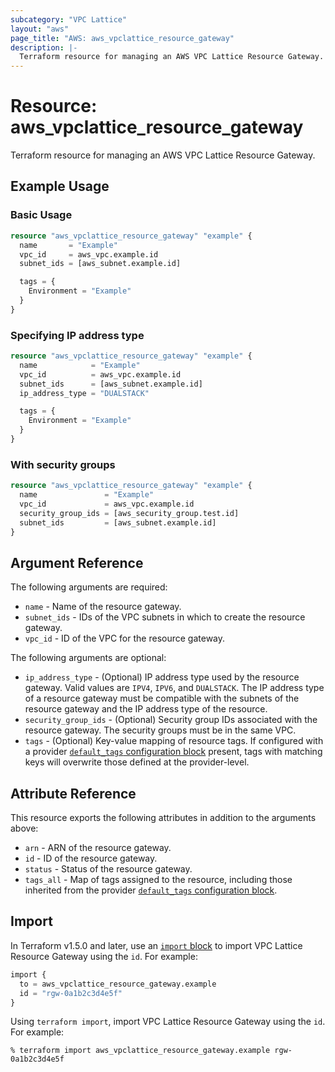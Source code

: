 ```yaml
---
subcategory: "VPC Lattice"
layout: "aws"
page_title: "AWS: aws_vpclattice_resource_gateway"
description: |-
  Terraform resource for managing an AWS VPC Lattice Resource Gateway.
---
```

# Resource: aws_vpclattice_resource_gateway

Terraform resource for managing an AWS VPC Lattice Resource Gateway.

## Example Usage

### Basic Usage

```terraform
resource "aws_vpclattice_resource_gateway" "example" {
  name       = "Example"
  vpc_id     = aws_vpc.example.id
  subnet_ids = [aws_subnet.example.id]

  tags = {
    Environment = "Example"
  }
}
```

### Specifying IP address type

```terraform
resource "aws_vpclattice_resource_gateway" "example" {
  name            = "Example"
  vpc_id          = aws_vpc.example.id
  subnet_ids      = [aws_subnet.example.id]
  ip_address_type = "DUALSTACK"

  tags = {
    Environment = "Example"
  }
}
```

### With security groups

```terraform
resource "aws_vpclattice_resource_gateway" "example" {
  name               = "Example"
  vpc_id             = aws_vpc.example.id
  security_group_ids = [aws_security_group.test.id]
  subnet_ids         = [aws_subnet.example.id]
}
```

## Argument Reference

The following arguments are required:

* `name` - Name of the resource gateway.
* `subnet_ids` - IDs of the VPC subnets in which to create the resource gateway.
* `vpc_id` - ID of the VPC for the resource gateway.

The following arguments are optional:

* `ip_address_type` - (Optional) IP address type used by the resource gateway. Valid values are `IPV4`, `IPV6`, and `DUALSTACK`. The IP address type of a resource gateway must be compatible with the subnets of the resource gateway and the IP address type of the resource.
* `security_group_ids` - (Optional) Security group IDs associated with the resource gateway. The security groups must be in the same VPC.
* `tags` - (Optional) Key-value mapping of resource tags. If configured with a provider [`default_tags` configuration block](/docs/providers/aws/index.html#default_tags-configuration-block) present, tags with matching keys will overwrite those defined at the provider-level.

## Attribute Reference

This resource exports the following attributes in addition to the arguments above:

* `arn` - ARN of the resource gateway.
* `id` - ID of the resource gateway.
* `status` - Status of the resource gateway.
* `tags_all` - Map of tags assigned to the resource, including those inherited from the provider [`default_tags` configuration block](/docs/providers/aws/index.html#default_tags-configuration-block).

## Import

In Terraform v1.5.0 and later, use an [`import` block](https://developer.hashicorp.com/terraform/language/import) to import VPC Lattice Resource Gateway using the `id`. For example:

```terraform
import {
  to = aws_vpclattice_resource_gateway.example
  id = "rgw-0a1b2c3d4e5f"
}
```

Using `terraform import`, import VPC Lattice Resource Gateway using the `id`. For example:

```console
% terraform import aws_vpclattice_resource_gateway.example rgw-0a1b2c3d4e5f
```
